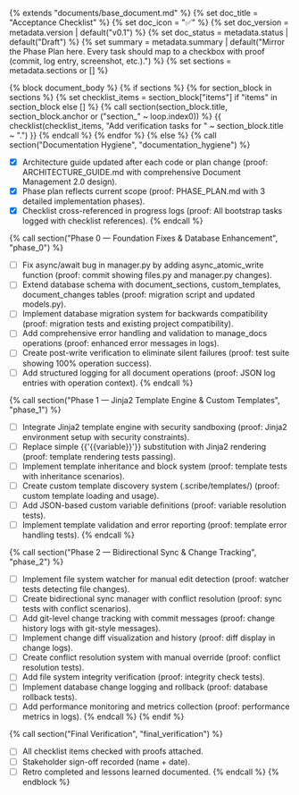 {% extends "documents/base_document.md" %}
{% set doc_title = "Acceptance Checklist" %}
{% set doc_icon = "✅" %}
{% set doc_version = metadata.version | default("v0.1") %}
{% set doc_status = metadata.status | default("Draft") %}
{% set summary = metadata.summary | default("Mirror the Phase Plan here. Every task should map to a checkbox with proof (commit, log entry, screenshot, etc.).") %}
{% set sections = metadata.sections or [] %}

{% block document_body %}
{% if sections %}
  {% for section_block in sections %}
    {% set checklist_items = section_block["items"] if "items" in section_block else [] %}
    {% call section(section_block.title, section_block.anchor or ("section_" ~ loop.index0)) %}
{{ checklist(checklist_items, "Add verification tasks for " ~ section_block.title ~ ".") }}
    {% endcall %}
  {% endfor %}
{% else %}
{% call section("Documentation Hygiene", "documentation_hygiene") %}
- [x] Architecture guide updated after each code or plan change (proof: ARCHITECTURE_GUIDE.md with comprehensive Document Management 2.0 design).
- [x] Phase plan reflects current scope (proof: PHASE_PLAN.md with 3 detailed implementation phases).
- [x] Checklist cross-referenced in progress logs (proof: All bootstrap tasks logged with checklist references).
{% endcall %}

{% call section("Phase 0 — Foundation Fixes & Database Enhancement", "phase_0") %}
- [ ] Fix async/await bug in manager.py by adding async_atomic_write function (proof: commit showing files.py and manager.py changes).
- [ ] Extend database schema with document_sections, custom_templates, document_changes tables (proof: migration script and updated models.py).
- [ ] Implement database migration system for backwards compatibility (proof: migration tests and existing project compatibility).
- [ ] Add comprehensive error handling and validation to manage_docs operations (proof: enhanced error messages in logs).
- [ ] Create post-write verification to eliminate silent failures (proof: test suite showing 100% operation success).
- [ ] Add structured logging for all document operations (proof: JSON log entries with operation context).
{% endcall %}

{% call section("Phase 1 — Jinja2 Template Engine & Custom Templates", "phase_1") %}
- [ ] Integrate Jinja2 template engine with security sandboxing (proof: Jinja2 environment setup with security constraints).
- [ ] Replace simple {{'{{variable}}'}} substitution with Jinja2 rendering (proof: template rendering tests passing).
- [ ] Implement template inheritance and block system (proof: template tests with inheritance scenarios).
- [ ] Create custom template discovery system (.scribe/templates/) (proof: custom template loading and usage).
- [ ] Add JSON-based custom variable definitions (proof: variable resolution tests).
- [ ] Implement template validation and error reporting (proof: template error handling tests).
{% endcall %}

{% call section("Phase 2 — Bidirectional Sync & Change Tracking", "phase_2") %}
- [ ] Implement file system watcher for manual edit detection (proof: watcher tests detecting file changes).
- [ ] Create bidirectional sync manager with conflict resolution (proof: sync tests with conflict scenarios).
- [ ] Add git-level change tracking with commit messages (proof: change history logs with git-style messages).
- [ ] Implement change diff visualization and history (proof: diff display in change logs).
- [ ] Create conflict resolution system with manual override (proof: conflict resolution tests).
- [ ] Add file system integrity verification (proof: integrity check tests).
- [ ] Implement database change logging and rollback (proof: database rollback tests).
- [ ] Add performance monitoring and metrics collection (proof: performance metrics in logs).
{% endcall %}
{% endif %}

{% call section("Final Verification", "final_verification") %}
- [ ] All checklist items checked with proofs attached.  
- [ ] Stakeholder sign-off recorded (name + date).  
- [ ] Retro completed and lessons learned documented.
{% endcall %}
{% endblock %}
